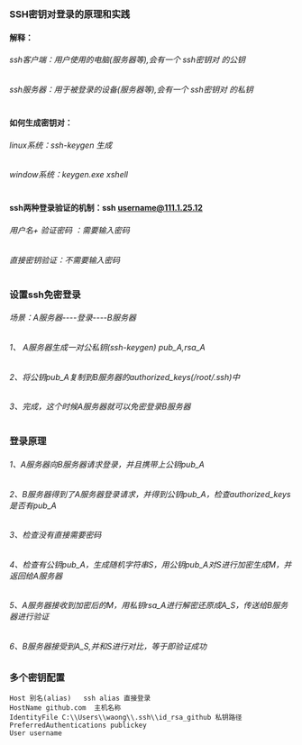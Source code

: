 
### SSH密钥对登录的原理和实践
#### 解释：
###### ssh客户端：用户使用的电脑(服务器等),会有一个 ssh密钥对 的公钥
###### ssh服务器：用于被登录的设备(服务器等),会有一个 ssh密钥对 的私钥
#
####  如何生成密钥对：
###### linux系统：ssh-keygen 生成
###### window系统：keygen.exe xshell 
#
#### ssh两种登录验证的机制：ssh username@111.1.25.12
###### 用户名+ 验证密码 ：需要输入密码
###### 直接密钥验证：不需要输入密码
#
### 设置ssh免密登录
###### 场景：A服务器----登录----B服务器
###### 1、 A服务器生成一对公私钥(ssh-keygen) pub_A,rsa_A
###### 2、将公钥pub_A复制到B服务器的authorized_keys(/root/.ssh)中
###### 3、完成，这个时候A服务器就可以免密登录B服务器
#
### 登录原理
###### 1、A服务器向B服务器请求登录，并且携带上公钥pub_A
###### 2、B服务器得到了A服务器登录请求，并得到公钥pub_A，检查authorized_keys是否有pub_A
###### 3、检查没有直接需要密码
###### 4、检查有公钥pub_A，生成随机字符串S，用公钥pub_A对S进行加密生成M，并返回给A服务器
###### 5、A服务器接收到加密后的M，用私钥rsa_A进行解密还原成A_S，传送给B服务器进行验证
###### 6、B服务器接受到A_S,并和S进行对比，等于即验证成功

### 多个密钥配置
```
Host 别名(alias)   ssh alias 直接登录                 
HostName github.com  主机名称
IdentityFile C:\\Users\\waong\\.ssh\\id_rsa_github 私钥路径
PreferredAuthentications publickey
User username

```


